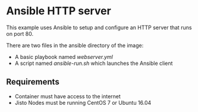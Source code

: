 # Ansible HTTP server

This example uses Ansible to setup and configure an HTTP server that runs on port 80.

There are two files in the ansible directory of the image:
* A basic playbook named *webserver.yml*
* A script named *ansible-run.sh* which launches the Ansible client

## Requirements

* Container must have access to the internet
* Jisto Nodes must be running CentOS 7 or Ubuntu 16.04
